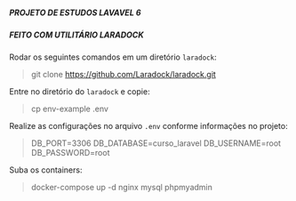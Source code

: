 ##### PROJETO DE ESTUDOS LAVAVEL 6 #####

##### FEITO COM UTILITÁRIO LARADOCK #####

Rodar os seguintes comandos em um diretório `laradock`:


> git clone https://github.com/Laradock/laradock.git

Entre no diretório do `laradock` e copie:

> cp env-example .env

Realize as configurações no arquivo `.env` conforme informações no projeto:

> DB_PORT=3306
> DB_DATABASE=curso_laravel
> DB_USERNAME=root
> DB_PASSWORD=root

Suba os containers:

> docker-compose up -d nginx mysql phpmyadmin